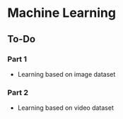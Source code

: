 # Machine Learning
## To-Do
### Part 1
* Learning based on image dataset
### Part 2 
* Learning based on video dataset

